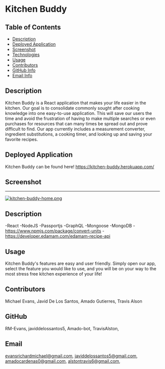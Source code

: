 # Kitchen Buddy

  ## Table of Contents

  - [Description](#Description)
  - [Deployed Application](#DeployedApplication)
  - [Screenshot](#Screenshot)
  - [Technologies](#Technologies)
  - [Usage](#Usage)
  - [Contributors](#Contributors)
  - [GitHub Info](#GitHub) 
  - [Email Info](#Email)

  ## Description

  Kitchen Buddy is a React application that makes your life easier in the kitchen. Our goal is to consolidate commonly sought after cooking knowledge into one easy-to-use application. This will save our users the time and avoid the frustration of having to make multiple searches or even purchases for resources that can many times be spread out and prove difficult to find. Our app currently includes a measurement converter, ingredient substitutions, a cooking timer, and looking up and saving your favorite recipes.

  ## Deployed Application
  Kitchen Buddy can be found here! https://kitchen-buddy.herokuapp.com/

  ## Screenshot
  ***
  [![kitchen-buddy-home.png](https://i.postimg.cc/g0wcCP6y/kitchen-buddy-home.png)](https://postimg.cc/06sqSFnr)
  
  ## Description

  -React
  -NodeJS
  -Passportjs
  -GraphQL
  -Mongoose
  -MongoDB
  -https://www.npmjs.com/package/convert-units
  -https://developer.edamam.com/edamam-recipe-api

  ## Usage

  Kitchen Buddy's features are easy and user friendly. Simply open our app, select the feature you would like to use, and you will be on your way to the most stress free kitchen experience of your life!

  ## Contributors
  Michael Evans, Javid De Los Santos, Amado Gutierres, Travis Alson

  ## GitHub

  RM-Evans, javiddelossantos5, Amado-bot, TravisAlston,

  ## Email

evansrichardmichael@gmail.com, javiddelossantos5@gmail.com, amadocardenas0@gmail.com, alstontravis6@gmail.com,

